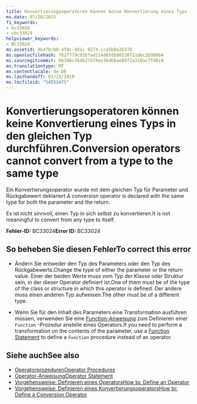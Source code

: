 ```yaml
---
title: Konvertierungsoperatoren können keine Konvertierung eines Typs in den gleichen Typ durchführen.
ms.date: 07/20/2015
f1_keywords:
- bc33024
- vbc33024
helpviewer_keywords:
- BC33024
ms.assetid: 4b47bcb0-4f0c-4d1c-9274-cce5b8e2b370
ms.openlocfilehash: f62f779c93b7ad314d8fdb90530711dec2b90964
ms.sourcegitcommit: 6b308cf6d627d78ee36dbbae8972a310ac7fd6c8
ms.translationtype: MT
ms.contentlocale: de-DE
ms.lasthandoff: 01/23/2019
ms.locfileid: "54552475"
---
```

# <a name="conversion-operators-cannot-convert-from-a-type-to-the-same-type"></a><span data-ttu-id="91710-102">Konvertierungsoperatoren können keine Konvertierung eines Typs in den gleichen Typ durchführen.</span><span class="sxs-lookup"><span data-stu-id="91710-102">Conversion operators cannot convert from a type to the same type</span></span>
<span data-ttu-id="91710-103">Ein Konvertierungsoperator wurde mit dem gleichen Typ für Parameter und Rückgabewert deklariert.</span><span class="sxs-lookup"><span data-stu-id="91710-103">A conversion operator is declared with the same type for both the parameter and the return.</span></span>  
  
 <span data-ttu-id="91710-104">Es ist nicht sinnvoll, einen Typ in sich selbst zu konvertieren.</span><span class="sxs-lookup"><span data-stu-id="91710-104">It is not meaningful to convert from any type to itself.</span></span>  
  
 <span data-ttu-id="91710-105">**Fehler-ID:** BC33024</span><span class="sxs-lookup"><span data-stu-id="91710-105">**Error ID:** BC33024</span></span>  
  
## <a name="to-correct-this-error"></a><span data-ttu-id="91710-106">So beheben Sie diesen Fehler</span><span class="sxs-lookup"><span data-stu-id="91710-106">To correct this error</span></span>  
  
-   <span data-ttu-id="91710-107">Ändern Sie entweder den Typ des Parameters oder den Typ des Rückgabewerts.</span><span class="sxs-lookup"><span data-stu-id="91710-107">Change the type of either the parameter or the return value.</span></span> <span data-ttu-id="91710-108">Einer der beiden Werte muss vom Typ der Klasse oder Struktur sein, in der dieser Operator definiert ist.</span><span class="sxs-lookup"><span data-stu-id="91710-108">One of them must be of the type of the class or structure in which this operator is defined.</span></span> <span data-ttu-id="91710-109">Der andere muss einen anderen Typ aufweisen.</span><span class="sxs-lookup"><span data-stu-id="91710-109">The other must be of a different type.</span></span>  
  
-   <span data-ttu-id="91710-110">Wenn Sie für den Inhalt des Parameters eine Transformation ausführen müssen, verwenden Sie eine [Function-Anweisung](../../visual-basic/language-reference/statements/function-statement.md) zum Definieren einer `Function` -Prozedur anstelle eines Operators.</span><span class="sxs-lookup"><span data-stu-id="91710-110">If you need to perform a transformation on the contents of the parameter, use a [Function Statement](../../visual-basic/language-reference/statements/function-statement.md) to define a `Function` procedure instead of an operator.</span></span>  
  
## <a name="see-also"></a><span data-ttu-id="91710-111">Siehe auch</span><span class="sxs-lookup"><span data-stu-id="91710-111">See also</span></span>
- [<span data-ttu-id="91710-112">Operatorprozeduren</span><span class="sxs-lookup"><span data-stu-id="91710-112">Operator Procedures</span></span>](../../visual-basic/programming-guide/language-features/procedures/operator-procedures.md)
- [<span data-ttu-id="91710-113">Operator-Anweisung</span><span class="sxs-lookup"><span data-stu-id="91710-113">Operator Statement</span></span>](../../visual-basic/language-reference/statements/operator-statement.md)
- [<span data-ttu-id="91710-114">Vorgehensweise: Definieren eines Operators</span><span class="sxs-lookup"><span data-stu-id="91710-114">How to: Define an Operator</span></span>](../../visual-basic/programming-guide/language-features/procedures/how-to-define-an-operator.md)
- [<span data-ttu-id="91710-115">Vorgehensweise: Definieren eines Konvertierungsoperators</span><span class="sxs-lookup"><span data-stu-id="91710-115">How to: Define a Conversion Operator</span></span>](../../visual-basic/programming-guide/language-features/procedures/how-to-define-a-conversion-operator.md)
